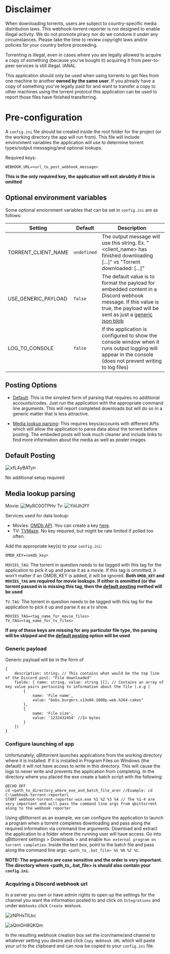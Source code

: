 # Disclaimer
When downloading torrents, users are subject to country-specific media distribution laws. This webhook-torrent-reporter is not designed to enable illegal activity. We do not promote piracy nor do we condone it under any circumstances. Please take the time to review copyright laws and/or policies for your country before proceeding.

Torrenting is illegal, even in cases where you are legally allowed to acquire a copy of something (because you've bought it) acquiring it from peer-to-peer services is still illegal. IANAL 

This application should only be used when using torrents to get files from one machine to another **owned by the same user**. If you already have a copy of something you've legally paid for and want to transfer a copy to other machines using the torrent protocol this application can be used to report those files have finished transferring.

# Pre-configuration
A `config.ini` file should be created inside the root folder for the project (or the working directory the app will run from). This file will include environment variables the application will use to determine torrent types/output messaging/and optional lookups.

Required keys:
```
WEBHOOK_URL=<url_to_post_webhook_message>
```

**This is the only required key, the application will exit abrubtly if this is omitted**

## Optional environment variables
Some optional enviornment variables that can be set in `config.ini` are as follows:

| Setting | Default | Description |
| ------- | ------- | ----------- |
| TORRENT_CLIENT_NAME | `undefined` | The output message will use this string. Ex. "<client_name> has finished downloading [...]" vs "Torrent downloaded: [...]"
| USE_GENERIC_PAYLOAD | `false` | The default value is to format the payload for embedded content in a Discord webhook message. If this value is true, the payload will be sent as just a [generic json blob](###-generic-payload)
| LOG_TO_CONSOLE | `false` | If the application is configured to show the console window when it runs output logging will appear in the console (does not prevent writing to log files)

## Posting Options

- [Default](###-default-posting): This is the simplest form of parsing that requires no additional accounts/codes. Just run the application with the appropriate command line arguments. This will report completed downloads but will do so in a generic matter that is less attractive.

- [Media lookup parsing](###-media-lookup-parsing): This requires keys/accounts with different APIs which will allow the application to parse data about the torrent before posting. The embeded posts will look much cleaner and include links to find more information about the media as well as poster images.

## Default Posting
![xfL4yBATyn](https://github.com/clausjs/webhook-torrent-reporter/assets/12068849/75ea5ca1-4490-460d-998f-8df15eee23b6)

No additional setup required

## Media lookup parsing
Movie: ![MyRC0OTPHv](https://github.com/clausjs/webhook-torrent-reporter/assets/12068849/9b885321-538c-4c92-ad7f-95f06954d7c7)
Tv: ![YiiiIJh2fY](https://github.com/clausjs/webhook-torrent-reporter/assets/12068849/060b7ec5-7a03-4f3b-b0dc-3b961d94d4d1)



Services used for data lookup:
- Movies: [OMDb API](http://www.omdbapi.com/). You can create a key [here](http://www.omdbapi.com/apikey.aspx).
- TV: [TVMaze](https://www.tvmaze.com/). No key required, but might be rate limited if polled too often.

Add the appropriate key(s) to your `config.ini`:

```
OMDB_KEY=<omdb_key>
```

`MOVIES_TAG`: The torrent in question needs to be tagged with this tag for the application to pick it up and parse it as a movie. If this tag is ommitted, it won't matter if an OMDB_KEY is added, it will be ignored. **Both `OMDB_KEY` and `MOVIES_TAG` are required for movie lookups. If either is ommitted (or the torrent passed in is missing this tag, then the [default posting](###-default-posting) method will be used**

`TV_TAG`: The torrent in question needs to be tagged with this tag for the application to pick it up and parse it as a tv show.

```
MOVIES_TAG=<tag_name_for_movie_files>
TV_TAG=<tag_name_for_tv_files>
```

**If any of these keys are missing for any particular file type, the parsing will be skipped and the [default posting](###-default-posting) option will be used**

### Generic payload

Generic payload will be in the form of

```
{
    description: string; // This contains what would be the top line of the Discord post: "File downloaded"
    fields: { name: string, value: string }[]; // Contains an array of key value pairs pertaining to information about the file (.e.g [
        {
            name: 'File name',
            value: "bobs.burgers.s13e04.1080p.web.h264-cakes"
        },
        {
            name: 'File size',
            value: '1232432454' //In bytes
        }
    ])
}
```

### Configure launching of app
Unfortunately, qBittorrent launches applications from the working directory where it is installed. If it is installed in Program Files on Windows (the default) it will not have access to write in this directory. This will cause the logs to never write and prevents the application from completing. In the directory where you placed the exe create a batch script with the following:

```
@ECHO OFF
cd <path_to_directory_where_exe_and_batch_file_are> //Example: cd C:\webhook-torrent-reporter\
START webhook-torrent-reporter-win.exe %1 %2 %3 %4 // The %1-4 are very important and will pass the command line args from qbittorrent along to the webhook reporter
```

Using qBittorrent as an example, we can configure the application to launch a program when a torrent completes downloading and pass along the required information via command line arguments. Download and extract the application to a folder where the running user will have access. Go into qBittorrent settings > Downloads > and enable `Run external program on torrent completion`. Inside the text box, point to the batch file and pass along the command line args: `<path_to_.bat_file> %G %N %Z %C`.

**NOTE: The arguments _are_ case sensitive and the order is very important. The directory where <path_to_.bat_file> is should also contain your `config.ini`.**

### Acquiring a Discord webhook url
In a server you own or have admin rights to open up the settings for the channel you want the information posted to and click on `Integrations` and under `Webhooks` click `Create Webhook`. 

![zNPHxTlLbc](https://github.com/clausjs/webhook-torrent-reporter/assets/12068849/43a9ff8b-e31f-4617-bf89-e2a23efb97f1)

![aQmGH8QKQm](https://github.com/clausjs/webhook-torrent-reporter/assets/12068849/6b60c975-6913-45c4-8e95-6046b62391b8)



In the resulting webhook creation box set the icon/name/and channel to whatever setting you desire and click `Copy Webhook URL` which will paste your url to the clipboard and can now be copied to your `config.ini` file. 
